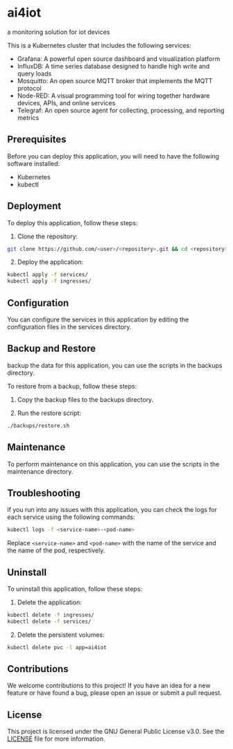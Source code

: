 # ai4iot

a monitoring solution for iot devices

This is a Kubernetes cluster that includes the following services:

- Grafana: A powerful open source dashboard and visualization platform
- InfluxDB: A time series database designed to handle high write and query loads
- Mosquitto: An open source MQTT broker that implements the MQTT protocol
- Node-RED: A visual programming tool for wiring together hardware devices, APIs, and online services
- Telegraf: An open source agent for collecting, processing, and reporting metrics

## Prerequisites

Before you can deploy this application, you will need to have the following software installed:

- Kubernetes
- kubectl

## Deployment

To deploy this application, follow these steps:

1. Clone the repository:

```bash
git clone https://github.com/<user>/<repository>.git && cd <repository>
```

2. Deploy the application:

```bash
kubectl apply -f services/
kubectl apply -f ingresses/
```

## Configuration

You can configure the services in this application by editing the configuration files in the services directory.

## Backup and Restore

 backup the data for this application, you can use the scripts in the backups directory.

To restore from a backup, follow these steps:

1. Copy the backup files to the backups directory.

2. Run the restore script:

```bash
./backups/restore.sh
```

## Maintenance

To perform maintenance on this application, you can use the scripts in the maintenance directory.

## Troubleshooting

if you run into any issues with this application, you can check the logs for each service using the following commands:

```bash
kubectl logs -f <service-name>-<pod-name>
```

Replace `<service-name>` and `<pod-name>` with the name of the service and the name of the pod, respectively.

## Uninstall

To uninstall this application, follow these steps:

1. Delete the application:

```bash
kubectl delete -f ingresses/
kubectl delete -f services/
```

2. Delete the persistent volumes:

```bash
kubectl delete pvc -l app=ai4iot
```

## Contributions

We welcome contributions to this project! If you have an idea for a new feature or have found a bug, please open an issue or submit a pull request.

## License

This project is licensed under the GNU General Public License v3.0. See the [LICENSE](LICENSE) file for more information.
